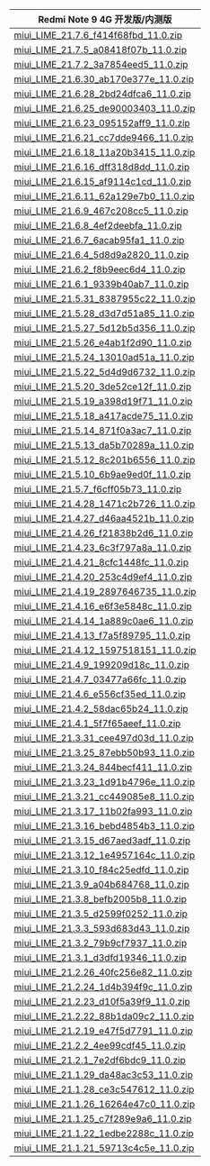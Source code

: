 | Redmi Note 9 4G  开发版/内测版    |
| ---- |
| [miui_LIME_21.7.6_f414f68fbd_11.0.zip](https://hugeota.d.miui.com/21.7.6/miui_LIME_21.7.6_f414f68fbd_11.0.zip)    |
| [miui_LIME_21.7.5_a08418f07b_11.0.zip](https://hugeota.d.miui.com/21.7.5/miui_LIME_21.7.5_a08418f07b_11.0.zip)    |
| [miui_LIME_21.7.2_3a7854eed5_11.0.zip](https://hugeota.d.miui.com/21.7.2/miui_LIME_21.7.2_3a7854eed5_11.0.zip)    |
| [miui_LIME_21.6.30_ab170e377e_11.0.zip](https://hugeota.d.miui.com/21.6.30/miui_LIME_21.6.30_ab170e377e_11.0.zip)    |
| [miui_LIME_21.6.28_2bd24dfca6_11.0.zip](https://hugeota.d.miui.com/21.6.28/miui_LIME_21.6.28_2bd24dfca6_11.0.zip)    |
| [miui_LIME_21.6.25_de90003403_11.0.zip](https://hugeota.d.miui.com/21.6.25/miui_LIME_21.6.25_de90003403_11.0.zip)    |
| [miui_LIME_21.6.23_095152aff9_11.0.zip](https://hugeota.d.miui.com/21.6.23/miui_LIME_21.6.23_095152aff9_11.0.zip)    |
| [miui_LIME_21.6.21_cc7dde9466_11.0.zip](https://hugeota.d.miui.com/21.6.21/miui_LIME_21.6.21_cc7dde9466_11.0.zip)    |
| [miui_LIME_21.6.18_11a20b3415_11.0.zip](https://hugeota.d.miui.com/21.6.18/miui_LIME_21.6.18_11a20b3415_11.0.zip)    |
| [miui_LIME_21.6.16_dff318d8dd_11.0.zip](https://hugeota.d.miui.com/21.6.16/miui_LIME_21.6.16_dff318d8dd_11.0.zip)    |
| [miui_LIME_21.6.15_af9114c1cd_11.0.zip](https://hugeota.d.miui.com/21.6.15/miui_LIME_21.6.15_af9114c1cd_11.0.zip)    |
| [miui_LIME_21.6.11_62a129e7b0_11.0.zip](https://hugeota.d.miui.com/21.6.11/miui_LIME_21.6.11_62a129e7b0_11.0.zip)    |
| [miui_LIME_21.6.9_467c208cc5_11.0.zip](https://hugeota.d.miui.com/21.6.9/miui_LIME_21.6.9_467c208cc5_11.0.zip)    |
| [miui_LIME_21.6.8_4ef2deebfa_11.0.zip](https://hugeota.d.miui.com/21.6.8/miui_LIME_21.6.8_4ef2deebfa_11.0.zip)    |
| [miui_LIME_21.6.7_6acab95fa1_11.0.zip](https://hugeota.d.miui.com/21.6.7/miui_LIME_21.6.7_6acab95fa1_11.0.zip)    |
| [miui_LIME_21.6.4_5d8d9a2820_11.0.zip](https://hugeota.d.miui.com/21.6.4/miui_LIME_21.6.4_5d8d9a2820_11.0.zip)    |
| [miui_LIME_21.6.2_f8b9eec6d4_11.0.zip](https://hugeota.d.miui.com/21.6.2/miui_LIME_21.6.2_f8b9eec6d4_11.0.zip)    |
| [miui_LIME_21.6.1_9339b40ab7_11.0.zip](https://hugeota.d.miui.com/21.6.1/miui_LIME_21.6.1_9339b40ab7_11.0.zip)    |
| [miui_LIME_21.5.31_8387955c22_11.0.zip](https://hugeota.d.miui.com/21.5.31/miui_LIME_21.5.31_8387955c22_11.0.zip)    |
| [miui_LIME_21.5.28_d3d7d51a85_11.0.zip](https://hugeota.d.miui.com/21.5.28/miui_LIME_21.5.28_d3d7d51a85_11.0.zip)    |
| [miui_LIME_21.5.27_5d12b5d356_11.0.zip](https://hugeota.d.miui.com/21.5.27/miui_LIME_21.5.27_5d12b5d356_11.0.zip)    |
| [miui_LIME_21.5.26_e4ab1f2d90_11.0.zip](https://hugeota.d.miui.com/21.5.26/miui_LIME_21.5.26_e4ab1f2d90_11.0.zip)    |
| [miui_LIME_21.5.24_13010ad51a_11.0.zip](https://hugeota.d.miui.com/21.5.24/miui_LIME_21.5.24_13010ad51a_11.0.zip)    |
| [miui_LIME_21.5.22_5d4d9d6732_11.0.zip](https://hugeota.d.miui.com/21.5.22/miui_LIME_21.5.22_5d4d9d6732_11.0.zip)    |
| [miui_LIME_21.5.20_3de52ce12f_11.0.zip](https://hugeota.d.miui.com/21.5.20/miui_LIME_21.5.20_3de52ce12f_11.0.zip)    |
| [miui_LIME_21.5.19_a398d19f71_11.0.zip](https://hugeota.d.miui.com/21.5.19/miui_LIME_21.5.19_a398d19f71_11.0.zip)    |
| [miui_LIME_21.5.18_a417acde75_11.0.zip](https://hugeota.d.miui.com/21.5.18/miui_LIME_21.5.18_a417acde75_11.0.zip)    |
| [miui_LIME_21.5.14_871f0a3ac7_11.0.zip](https://hugeota.d.miui.com/21.5.14/miui_LIME_21.5.14_871f0a3ac7_11.0.zip)    |
| [miui_LIME_21.5.13_da5b70289a_11.0.zip](https://hugeota.d.miui.com/21.5.13/miui_LIME_21.5.13_da5b70289a_11.0.zip)    |
| [miui_LIME_21.5.12_8c201b6556_11.0.zip](https://hugeota.d.miui.com/21.5.12/miui_LIME_21.5.12_8c201b6556_11.0.zip)    |
| [miui_LIME_21.5.10_6b9ae9ed0f_11.0.zip](https://hugeota.d.miui.com/21.5.10/miui_LIME_21.5.10_6b9ae9ed0f_11.0.zip)    |
| [miui_LIME_21.5.7_f6cff05b73_11.0.zip](https://hugeota.d.miui.com/21.5.7/miui_LIME_21.5.7_f6cff05b73_11.0.zip)    |
| [miui_LIME_21.4.28_1471c2b726_11.0.zip](https://hugeota.d.miui.com/21.4.28/miui_LIME_21.4.28_1471c2b726_11.0.zip)    |
| [miui_LIME_21.4.27_d46aa4521b_11.0.zip](https://hugeota.d.miui.com/21.4.27/miui_LIME_21.4.27_d46aa4521b_11.0.zip)    |
| [miui_LIME_21.4.26_f21838b2d6_11.0.zip](https://hugeota.d.miui.com/21.4.26/miui_LIME_21.4.26_f21838b2d6_11.0.zip)    |
| [miui_LIME_21.4.23_6c3f797a8a_11.0.zip](https://hugeota.d.miui.com/21.4.23/miui_LIME_21.4.23_6c3f797a8a_11.0.zip)    |
| [miui_LIME_21.4.21_8cfc1448fc_11.0.zip](https://hugeota.d.miui.com/21.4.21/miui_LIME_21.4.21_8cfc1448fc_11.0.zip)    |
| [miui_LIME_21.4.20_253c4d9ef4_11.0.zip](https://hugeota.d.miui.com/21.4.20/miui_LIME_21.4.20_253c4d9ef4_11.0.zip)    |
| [miui_LIME_21.4.19_2897646735_11.0.zip](https://hugeota.d.miui.com/21.4.19/miui_LIME_21.4.19_2897646735_11.0.zip)    |
| [miui_LIME_21.4.16_e6f3e5848c_11.0.zip](https://hugeota.d.miui.com/21.4.16/miui_LIME_21.4.16_e6f3e5848c_11.0.zip)    |
| [miui_LIME_21.4.14_1a889c0ae6_11.0.zip](https://hugeota.d.miui.com/21.4.14/miui_LIME_21.4.14_1a889c0ae6_11.0.zip)    |
| [miui_LIME_21.4.13_f7a5f89795_11.0.zip](https://hugeota.d.miui.com/21.4.13/miui_LIME_21.4.13_f7a5f89795_11.0.zip)    |
| [miui_LIME_21.4.12_1597518151_11.0.zip](https://hugeota.d.miui.com/21.4.12/miui_LIME_21.4.12_1597518151_11.0.zip)    |
| [miui_LIME_21.4.9_199209d18c_11.0.zip](https://hugeota.d.miui.com/21.4.9/miui_LIME_21.4.9_199209d18c_11.0.zip)    |
| [miui_LIME_21.4.7_03477a66fc_11.0.zip](https://hugeota.d.miui.com/21.4.7/miui_LIME_21.4.7_03477a66fc_11.0.zip)    |
| [miui_LIME_21.4.6_e556cf35ed_11.0.zip](https://hugeota.d.miui.com/21.4.6/miui_LIME_21.4.6_e556cf35ed_11.0.zip)    |
| [miui_LIME_21.4.2_58dac65b24_11.0.zip](https://hugeota.d.miui.com/21.4.2/miui_LIME_21.4.2_58dac65b24_11.0.zip)    |
| [miui_LIME_21.4.1_5f7f65aeef_11.0.zip](https://hugeota.d.miui.com/21.4.1/miui_LIME_21.4.1_5f7f65aeef_11.0.zip)    |
| [miui_LIME_21.3.31_cee497d03d_11.0.zip](https://hugeota.d.miui.com/21.3.31/miui_LIME_21.3.31_cee497d03d_11.0.zip)    |
| [miui_LIME_21.3.25_87ebb50b93_11.0.zip](https://hugeota.d.miui.com/21.3.25/miui_LIME_21.3.25_87ebb50b93_11.0.zip)    |
| [miui_LIME_21.3.24_844becf411_11.0.zip](https://hugeota.d.miui.com/21.3.24/miui_LIME_21.3.24_844becf411_11.0.zip)    |
| [miui_LIME_21.3.23_1d91b4796e_11.0.zip](https://hugeota.d.miui.com/21.3.23/miui_LIME_21.3.23_1d91b4796e_11.0.zip)    |
| [miui_LIME_21.3.21_cc449085e8_11.0.zip](https://hugeota.d.miui.com/21.3.21/miui_LIME_21.3.21_cc449085e8_11.0.zip)    |
| [miui_LIME_21.3.17_11b02fa993_11.0.zip](https://hugeota.d.miui.com/21.3.17/miui_LIME_21.3.17_11b02fa993_11.0.zip)    |
| [miui_LIME_21.3.16_bebd4854b3_11.0.zip](https://hugeota.d.miui.com/21.3.16/miui_LIME_21.3.16_bebd4854b3_11.0.zip)    |
| [miui_LIME_21.3.15_d67aed3adf_11.0.zip](https://hugeota.d.miui.com/21.3.15/miui_LIME_21.3.15_d67aed3adf_11.0.zip)    |
| [miui_LIME_21.3.12_1e4957164c_11.0.zip](https://hugeota.d.miui.com/21.3.12/miui_LIME_21.3.12_1e4957164c_11.0.zip)    |
| [miui_LIME_21.3.10_f84c25edfd_11.0.zip](https://hugeota.d.miui.com/21.3.10/miui_LIME_21.3.10_f84c25edfd_11.0.zip)    |
| [miui_LIME_21.3.9_a04b684768_11.0.zip](https://hugeota.d.miui.com/21.3.9/miui_LIME_21.3.9_a04b684768_11.0.zip)    |
| [miui_LIME_21.3.8_befb2005b8_11.0.zip](https://hugeota.d.miui.com/21.3.8/miui_LIME_21.3.8_befb2005b8_11.0.zip)    |
| [miui_LIME_21.3.5_d2599f0252_11.0.zip](https://hugeota.d.miui.com/21.3.5/miui_LIME_21.3.5_d2599f0252_11.0.zip)    |
| [miui_LIME_21.3.3_593d683d43_11.0.zip](https://hugeota.d.miui.com/21.3.3/miui_LIME_21.3.3_593d683d43_11.0.zip)    |
| [miui_LIME_21.3.2_79b9cf7937_11.0.zip](https://hugeota.d.miui.com/21.3.2/miui_LIME_21.3.2_79b9cf7937_11.0.zip)    |
| [miui_LIME_21.3.1_d3dfd19346_11.0.zip](https://hugeota.d.miui.com/21.3.1/miui_LIME_21.3.1_d3dfd19346_11.0.zip)    |
| [miui_LIME_21.2.26_40fc256e82_11.0.zip](https://hugeota.d.miui.com/21.2.26/miui_LIME_21.2.26_40fc256e82_11.0.zip)    |
| [miui_LIME_21.2.24_1d4b394f9c_11.0.zip](https://hugeota.d.miui.com/21.2.24/miui_LIME_21.2.24_1d4b394f9c_11.0.zip)    |
| [miui_LIME_21.2.23_d10f5a39f9_11.0.zip](https://hugeota.d.miui.com/21.2.23/miui_LIME_21.2.23_d10f5a39f9_11.0.zip)    |
| [miui_LIME_21.2.22_88b1da09c2_11.0.zip](https://hugeota.d.miui.com/21.2.22/miui_LIME_21.2.22_88b1da09c2_11.0.zip)    |
| [miui_LIME_21.2.19_e47f5d7791_11.0.zip](https://hugeota.d.miui.com/21.2.19/miui_LIME_21.2.19_e47f5d7791_11.0.zip)    |
| [miui_LIME_21.2.2_4ee99cdf45_11.0.zip](https://hugeota.d.miui.com/21.2.2/miui_LIME_21.2.2_4ee99cdf45_11.0.zip)    |
| [miui_LIME_21.2.1_7e2df6bdc9_11.0.zip](https://hugeota.d.miui.com/21.2.1/miui_LIME_21.2.1_7e2df6bdc9_11.0.zip)    |
| [miui_LIME_21.1.29_da48ac3c53_11.0.zip](https://hugeota.d.miui.com/21.1.29/miui_LIME_21.1.29_da48ac3c53_11.0.zip)    |
| [miui_LIME_21.1.28_ce3c547612_11.0.zip](https://hugeota.d.miui.com/21.1.28/miui_LIME_21.1.28_ce3c547612_11.0.zip)    |
| [miui_LIME_21.1.26_16264e47c0_11.0.zip](https://hugeota.d.miui.com/21.1.26/miui_LIME_21.1.26_16264e47c0_11.0.zip)    |
| [miui_LIME_21.1.25_c7f289e9a6_11.0.zip](https://hugeota.d.miui.com/21.1.25/miui_LIME_21.1.25_c7f289e9a6_11.0.zip)    |
| [miui_LIME_21.1.22_1edbe2288c_11.0.zip](https://hugeota.d.miui.com/21.1.22/miui_LIME_21.1.22_1edbe2288c_11.0.zip)    |
| [miui_LIME_21.1.21_59713c4c5e_11.0.zip](https://hugeota.d.miui.com/21.1.21/miui_LIME_21.1.21_59713c4c5e_11.0.zip)    |
